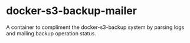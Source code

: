 # docker-s3-backup-mailer
A container to compliment the docker-s3-backup system by parsing logs and mailing backup operation status.
